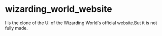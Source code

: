 # wizarding_world_website
I is the clone of the UI of the Wizarding World's official website.But it is not fully made.
